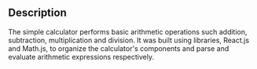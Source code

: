## Description
The simple calculator performs basic arithmetic operations such addition, subtraction, multiplication and division. It was built using libraries, React.js and Math.js, to organize the calculator's components and parse and evaluate arithmetic expressions respectively.
